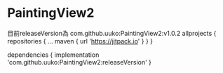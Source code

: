 # PaintingView2

目前releaseVersion為 com.github.uuko:PaintingView2:v1.0.2
allprojects {
		repositories {
			...
			maven { url 'https://jitpack.io' }
		}
	}
  
  
  dependencies {
	        implementation 'com.github.uuko:PaintingView2:releaseVersion'
	}

